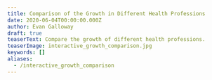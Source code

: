 ```yaml
---
title: Comparison of the Growth in Different Health Professions
date: 2020-06-04T00:00:00.000Z
author: Evan Galloway
draft: true
teaserText: Compare the growth of different health professions.
teaserImage: interactive_growth_comparison.jpg
keywords: []
aliases:
  - /interactive_growth_comparison
---
```



<div class="section">
<div class="container" id="observablehq-e7ffe015" >
<div class="observablehq-viewof-professionSelect" ></div>
  <div class="observablehq-viewof-variable" ></div>
  <div class="observablehq-chart"></div>
  
</div>
</div>
<script type="module">
  import {Runtime, Inspector} from "https://cdn.jsdelivr.net/npm/@observablehq/runtime@4/dist/runtime.js";
  import define from "https://api.observablehq.com/@gallowayevan/comparison-of-growth-of-health-professions-north-carolina/3.js?v=3";
  (new Runtime).module(define, name => {
    if (name === "viewof variable") return Inspector.into("#observablehq-e7ffe015 .observablehq-viewof-variable")();
    if (name === "chart") return Inspector.into("#observablehq-e7ffe015 .observablehq-chart")();
    if (name === "viewof professionSelect") return Inspector.into("#observablehq-e7ffe015 .observablehq-viewof-professionSelect")();
  });
</script>
